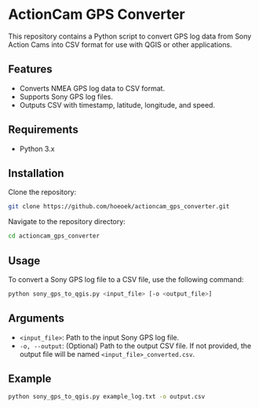 # ActionCam GPS Converter

This repository contains a Python script to convert GPS log data from Sony Action Cams into CSV format for use with QGIS or other applications.

## Features

- Converts NMEA GPS log data to CSV format.
- Supports Sony GPS log files.
- Outputs CSV with timestamp, latitude, longitude, and speed.


## Requirements

- Python 3.x

## Installation

Clone the repository:

```sh
git clone https://github.com/hoeoek/actioncam_gps_converter.git
```
Navigate to the repository directory:
```sh
cd actioncam_gps_converter
```

## Usage

To convert a Sony GPS log file to a CSV file, use the following command:

```sh
python sony_gps_to_qgis.py <input_file> [-o <output_file>]
```

## Arguments

- `<input_file>`: Path to the input Sony GPS log file.
- `-o, --output`: (Optional) Path to the output CSV file. If not provided, the output file will be named `<input_file>_converted.csv`.

## Example

```sh
python sony_gps_to_qgis.py example_log.txt -o output.csv
```

